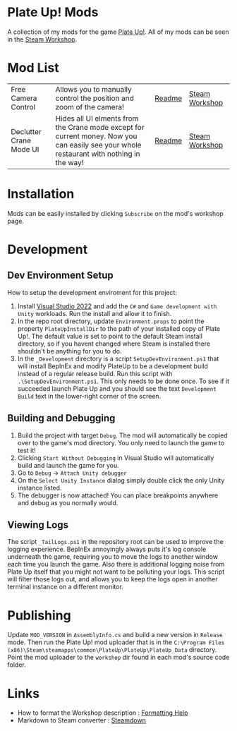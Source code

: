 # Plate Up! Mods

A collection of my mods for the game [Plate Up!](https://store.steampowered.com/app/1599600/PlateUp/).  All of my mods can be seen in the [Steam Workshop](https://steamcommunity.com/id/suuhduude/myworkshopfiles/?appid=1599600).

# Mod List

<table>
      <tr>
        <td>Free Camera Control</td>
        <td>Allows you to manually control the position and zoom of the camera!</td>
        <td> <a href="https://github.com/tpill90/PlateUp-Mods/blob/main/FreeCameraControl/README.md">Readme</a> </td>
        <td> <a href="https://steamcommunity.com/sharedfiles/filedetails/?id=3437341535">Steam Workshop</a> </td>
      </tr>
      <tr>
        <td>Declutter Crane Mode UI</td>
        <td>Hides all UI elments from the Crane mode except for current money.  Now you can easily see your whole restaurant with nothing in the way! </td>
        <td> <a href="https://github.com/tpill90/PlateUp-Mods/blob/master/DeclutterCraneModeUI/README.md">Readme</a> </td>
        <td> <a href="https://steamcommunity.com/sharedfiles/filedetails/?id=3443928799">Steam Workshop</a> </td>
      </tr>
</table>

# Installation
Mods can be easily installed by clicking `Subscribe` on the mod's workshop page.

# Development

## Dev Environment Setup

How to setup the development enviroment for this project:

1. Install [Visual Studio 2022](https://visualstudio.microsoft.com) and add the `C#` and `Game development with Unity` workloads.  Run the install and allow it to finish.
2. In the repo root directory, update `Environment.props` to point the property `PlateUpInstallDir` to the path of your installed copy of Plate Up!.  The default value is set to point to the default Steam install directory, so if you havent changed where Steam is installed there shouldn't be anything for you to do.
3. In the `_Development` directory is a script `SetupDevEnvironment.ps1` that will install BepInEx and modify PlateUp to be a development build instead of a regular release build.  Run this script with `.\SetupDevEnvironment.ps1`.  This only needs to be done once.  To see if it succeeded launch Plate Up and you should see the text `Development Build` text in the lower-right corner of the screen.

## Building and Debugging

1. Build the project with target `Debug`. The mod will automatically be copied over to the game's mod directory.  You only need to launch the game to test it!
2. Clicking `Start Without Debugging` in Visual Studio will automatically build and launch the game for you.
3. Go to `Debug` -> `Attach Unity debugger`
4. On the `Select Unity Instance` dialog simply double click the only Unity instance listed.
5. The debugger is now attached!  You can place breakpoints anywhere and debug as you normally would.

## Viewing Logs

The script `_TailLogs.ps1` in the repository root can be used to improve the logging experience.  BepInEx annoyingly always puts it's log console underneath the game, requiring you to move the logs to another window each time you launch the game.  Also there is additional logging noise from Plate Up itself that you might not want to be polluting your logs.  This script will filter those logs out, and allows you to keep the logs open in another terminal instance on a different monitor.

# Publishing

Update `MOD_VERSION` in `AssemblyInfo.cs` and build a new version in `Release` mode.  Then run the Plate Up! mod uploader that is in the `C:\Program Files (x86)\Steam\steamapps\common\PlateUp\PlateUp\PlateUp_Data` directory.  Point the mod uploader to the `workshop` dir found in each mod's source code folder.

# Links

* How to format the Workshop description : [Formatting Help](https://steamcommunity.com/comment/Guide/formattinghelp)
* Markdown to Steam converter : [Steamdown](https://steamdown.vercel.app/)
